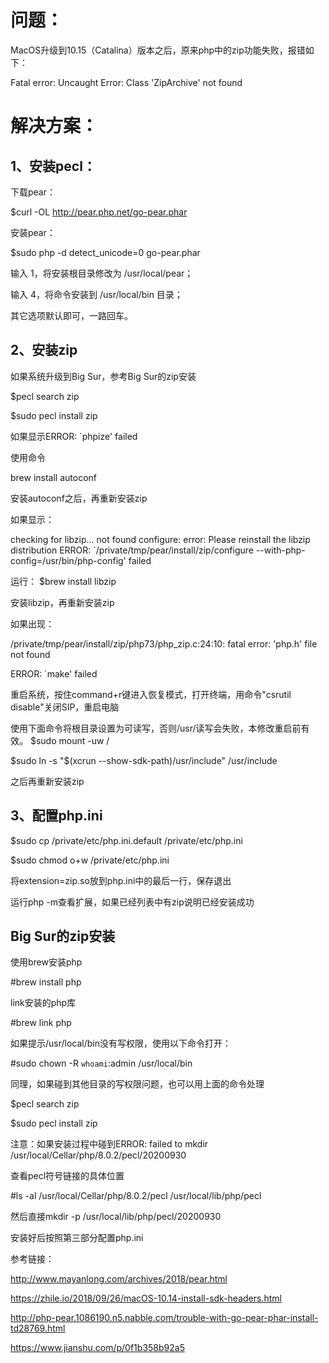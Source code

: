 # 问题：

MacOS升级到10.15（Catalina）版本之后，原来php中的zip功能失败，报错如下：

Fatal error: Uncaught Error: Class 'ZipArchive' not found

# 解决方案：

## 1、安装pecl：

下载pear：

$curl -OL http://pear.php.net/go-pear.phar

安装pear：

$sudo php -d detect_unicode=0 go-pear.phar

输入 1，将安装根目录修改为 /usr/local/pear；

输入 4，将命令安装到 /usr/local/bin 目录；

其它选项默认即可，一路回车。

## 2、安装zip

如果系统升级到Big Sur，参考Big Sur的zip安装

$pecl search zip

$sudo pecl install zip

如果显示ERROR: `phpize' failed

使用命令

brew install autoconf

安装autoconf之后，再重新安装zip

如果显示：

checking for libzip... not found
configure: error: Please reinstall the libzip distribution
ERROR: `/private/tmp/pear/install/zip/configure --with-php-config=/usr/bin/php-config' failed

运行：
$brew install libzip

安装libzip，再重新安装zip

如果出现：

/private/tmp/pear/install/zip/php73/php_zip.c:24:10: fatal error: 'php.h' file not found

ERROR: `make' failed

重启系统，按住command+r键进入恢复模式，打开终端，用命令"csrutil disable"关闭SIP，重启电脑

使用下面命令将根目录设置为可读写，否则/usr/读写会失败，本修改重启前有效。
$sudo mount -uw / 

$sudo ln -s "$(xcrun --show-sdk-path)/usr/include" /usr/include

之后再重新安装zip

## 3、配置php.ini

$sudo cp /private/etc/php.ini.default /private/etc/php.ini

$sudo chmod o+w /private/etc/php.ini

将extension=zip.so放到php.ini中的最后一行，保存退出

运行php -m查看扩展，如果已经列表中有zip说明已经安装成功

## Big Sur的zip安装

使用brew安装php

#brew install php

link安装的php库

#brew link php

如果提示/usr/local/bin没有写权限，使用以下命令打开：

#sudo chown -R `whoami`:admin /usr/local/bin

同理，如果碰到其他目录的写权限问题，也可以用上面的命令处理

$pecl search zip

$sudo pecl install zip

注意：如果安装过程中碰到ERROR: failed to mkdir /usr/local/Cellar/php/8.0.2/pecl/20200930

查看pecl符号链接的具体位置

#ls -al /usr/local/Cellar/php/8.0.2/pecl
/usr/local/lib/php/pecl

然后直接mkdir -p /usr/local/lib/php/pecl/20200930

安装好后按照第三部分配置php.ini

参考链接：

http://www.mayanlong.com/archives/2018/pear.html

https://zhile.io/2018/09/26/macOS-10.14-install-sdk-headers.html

http://php-pear.1086190.n5.nabble.com/trouble-with-go-pear-phar-install-td28769.html

https://www.jianshu.com/p/0f1b358b92a5
